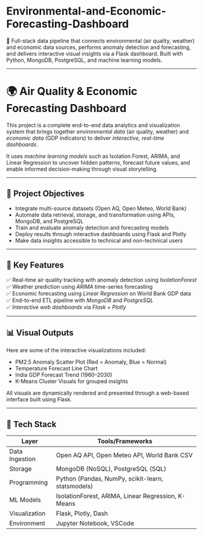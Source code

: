 # Environmental-and-Economic-Forecasting-Dashboard
🚦 Full-stack data pipeline that connects environmental (air quality, weather) and economic data sources, performs anomaly detection and forecasting, and delivers interactive visual insights via a Flask dashboard. Built with Python, MongoDB, PostgreSQL, and machine learning models.

---

# 🌍 Air Quality & Economic Forecasting Dashboard

This project is a complete end-to-end data analytics and visualization system that brings together *environmental data* (air quality, weather) and *economic data* (GDP indicators) to deliver *interactive, real-time dashboards*. 

It uses *machine learning models* such as Isolation Forest, ARIMA, and Linear Regression to uncover hidden patterns, forecast future values, and enable informed decision-making through visual storytelling.

---

## 🎯 Project Objectives

- Integrate multi-source datasets (Open AQ, Open Meteo, World Bank)
- Automate data retrieval, storage, and transformation using APIs, MongoDB, and PostgreSQL
- Train and evaluate anomaly detection and forecasting models
- Deploy results through interactive dashboards using Flask and Plotly
- Make data insights accessible to technical and non-technical users

---

## 🧠 Key Features

✅ Real-time air quality tracking with anomaly detection using *IsolationForest*  
✅ Weather prediction using *ARIMA* time-series forecasting  
✅ Economic forecasting using *Linear Regression* on World Bank GDP data  
✅ End-to-end ETL pipeline with *MongoDB* and *PostgreSQL*  
✅ *Interactive web dashboards* via *Flask + Plotly*  

---

## 📊 Visual Outputs

Here are some of the interactive visualizations included:

- PM2.5 Anomaly Scatter Plot (Red = Anomaly, Blue = Normal)
- Temperature Forecast Line Chart
- India GDP Forecast Trend (1960–2030)
- K-Means Cluster Visuals for grouped insights

All visuals are dynamically rendered and presented through a web-based interface built using Flask.

---

## 🧱 Tech Stack

| Layer | Tools/Frameworks |
|------|------------------|
| Data Ingestion | Open AQ API, Open Meteo API, World Bank CSV |
| Storage | MongoDB (NoSQL), PostgreSQL (SQL) |
| Programming | Python (Pandas, NumPy, scikit-learn, statsmodels) |
| ML Models | IsolationForest, ARIMA, Linear Regression, K-Means |
| Visualization | Flask, Plotly, Dash |
| Environment | Jupyter Notebook, VSCode |

